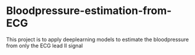 # Bloodpressure-estimation-from-ECG
This project is to apply deeplearning models to estimate the bloodpressure from only the ECG lead II signal
